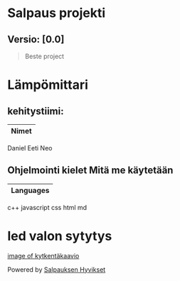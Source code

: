 # Salpaus projekti
## Versio: [0.0]

> Beste project 

# Lämpömittari

## kehitystiimi:
Nimet |
------|
Daniel
Eeti
Neo

## Ohjelmointi kielet Mitä me käytetään

Languages |
----------|
c++
javascript
css
html
md

# led valon sytytys 
[image of kytkentäkaavio](https://github.com/DevSalpaus/salpaus/raw/main/kuva.png)



Powered by [Salpauksen Hyvikset](https://salpaus.fi)
